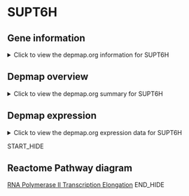 <h1>SUPT6H</h1>

<h2>Gene information</h2>
<details>
  <summary>Click to view the depmap.org information for SUPT6H</summary>
  <iframe src="https://depmap.org/portal/gene/SUPT6H?tab=about" style="border:none;width:100%;height:800px"></iframe>
</details>

<h2>Depmap overview</h2>
<details>
  <summary>Click to view the depmap.org summary for SUPT6H</summary>
  <iframe src="https://depmap.org/portal/gene/SUPT6H?tab=overview" style="border:none;width:100%;height:800px"></iframe>
</details>

<h2>Depmap expression</h2>
<details>
  <summary>Click to view the depmap.org expression data for SUPT6H</summary>
  <iframe src="https://depmap.org/portal/gene/SUPT6H?tab=characterization" style="border:none;width:100%;height:800px"></iframe>
</details>


START_HIDE
<h2>Reactome Pathway diagram</h2>
<a href="https://reactome.org/PathwayBrowser/#/R-HSA-75955">RNA Polymerase II Transcription Elongation</a>
END_HIDE


